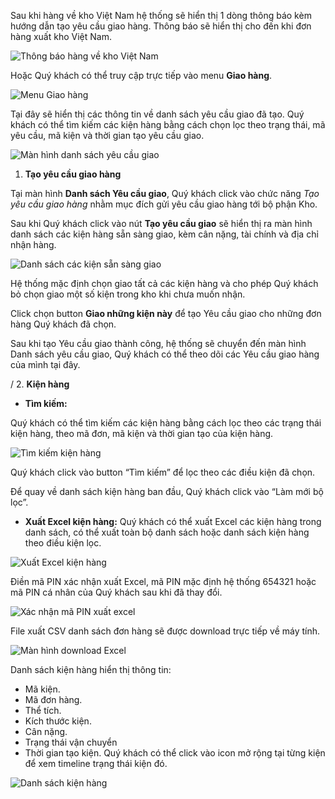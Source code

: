 
Sau khi hàng về kho Việt Nam hệ thống sẽ hiển thị 1 dòng thông báo kèm hướng dẫn tạo yêu cầu giao hàng. Thông báo sẽ hiển thị cho đến khi đơn hàng xuất kho Việt Nam.

![Thông báo hàng về kho Việt Nam](https://user-images.githubusercontent.com/73226975/103120075-bcbec100-46a8-11eb-9c57-ca5549de8d80.png)

Hoặc Quý khách có thể truy cập trực tiếp vào menu **Giao hàng**.

![Menu Giao hàng](https://user-images.githubusercontent.com/73226975/103121175-8cc5ec80-46ad-11eb-949f-4d7b941190ba.png)

Tại đây sẽ hiển thị các thông tin về danh sách yêu cầu giao đã tạo. 
Quý khách có thể tìm kiếm các kiện hàng bằng cách chọn lọc theo trạng thái, mã yêu cầu, mã kiện và thời gian tạo yêu cầu giao.

![Màn hình danh sách yêu cầu giao](https://user-images.githubusercontent.com/73226975/103121212-b717aa00-46ad-11eb-8519-c1b6d3a7621b.png)

1. **Tạo yêu cầu giao hàng**

Tại màn hình **Danh sách Yêu cầu giao**, Quý khách click vào chức năng *Tạo yêu cầu giao hàng* nhằm mục đích gửi yêu cầu giao hàng tới bộ phận Kho.

Sau khi Quý khách click vào nút **Tạo yêu cầu giao** sẽ hiển thị ra màn hình danh sách các kiện hàng sẵn sàng giao, kèm cân nặng, tài chính và địa chỉ nhận hàng. 

![Danh sách các kiện sẵn sàng giao](https://user-images.githubusercontent.com/73226975/103121608-7c167600-46af-11eb-9d4b-11476cfa1b12.png)

Hệ thống mặc định chọn giao tất cả các kiện hàng và cho phép Quý khách bỏ chọn giao một số kiện trong kho khi chưa muốn nhận.

Click chọn button **Giao những kiện này** để tạo Yêu cầu giao cho những đơn hàng Quý khách đã chọn.

Sau khi tạo Yêu cầu giao thành công, hệ thống sẽ chuyển đến màn hình Danh sách yêu cầu giao, Quý khách có thể theo dõi các Yêu cầu giao hàng của mình tại đây.

   /
2. **Kiện hàng**

+ **Tìm kiếm:**

Quý khách có thể tìm kiếm các kiện hàng bằng cách lọc theo các trạng thái kiện hàng, theo mã đơn, mã kiện và thời gian tạo của kiện hàng.

![Tìm kiếm kiện hàng](https://user-images.githubusercontent.com/73226975/103204305-a2dfe100-4929-11eb-8155-0d627d9b7b26.png)

Quý khách click vào button “Tìm kiếm” để lọc theo các điều kiện đã chọn.

Để quay về danh sách kiện hàng ban đầu, Quý khách click vào “Làm mới bộ lọc”.
+ **Xuất Excel kiện hàng:**
Quý khách có thể xuất Excel các kiện hàng trong danh sách, có thể xuất toàn bộ danh sách hoặc danh sách kiện hàng theo điều kiện lọc.

![Xuất Excel kiện hàng](https://user-images.githubusercontent.com/73226975/103204545-2994be00-492a-11eb-8ccc-059aa175e02e.png)

Điền mã PIN xác nhận xuất Excel, mã PIN mặc định hệ thống 654321 hoặc mã PIN cá nhân của Quý khách sau khi đã thay đổi.

![Xác nhận mã PIN xuất excel](https://user-images.githubusercontent.com/73226975/103204946-04547f80-492b-11eb-874e-022f859c17b7.png)

File xuất CSV danh sách đơn hàng sẽ được download trực tiếp về máy tính.

![Màn hình download Excel](https://user-images.githubusercontent.com/73226975/103205183-96f51e80-492b-11eb-8421-b5a7d9ed5b94.png)

Danh sách kiện hàng hiển thị thông tin: 
- Mã kiện.
- Mã đơn hàng.
- Thể tích.
- Kích thước kiện.
- Cân nặng.
- Trạng thái vận chuyển
- Thời gian tạo kiện.
Quý khách có thể click vào icon mở rộng tại từng kiện để xem timeline trạng thái kiện đó.

![Danh sách kiện hàng](https://user-images.githubusercontent.com/73226975/103204186-54cadd80-4929-11eb-83ec-13887ec19edb.png)

